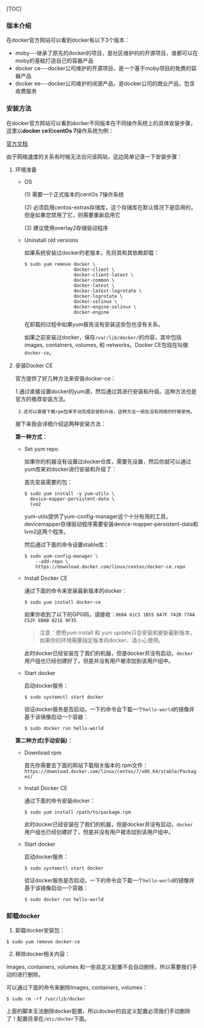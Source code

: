[TOC]

### 版本介绍

在docker官方网站可以看到docker有以下3个版本：

- moby---继承了原先的docker的项目，是社区维护的的开源项目，谁都可以在moby的基础打造自己的容器产品
- docker ce---docker公司维护的开源项目，是一个基于moby项目的免费的容器产品
- docker ee---docker公司维护的闭源产品，是docker公司的商业产品，包含收费服务


### 安装方法

在docker官方网站可以看到docker不同版本在不同操作系统上的具体安装步骤，这里以**docker ce**和**centOs 7**操作系统为例：

[官方文档](https://docs.docker.com/install/linux/docker-ce/centos/)

由于网络速度的关系有时候无法访问该网站，这边简单记录一下安装步骤：

1. 环境准备

    - OS

        (1) 需要一个正式版本的centOs 7操作系统

        (2) 必须启用centos-extras存储库，这个存储库在默认情况下是启用的，但是如果您禁用了它，则需要重新启用它

        (3) 建议使用overlay2存储驱动程序
        
    - Uninstall old versions

        如果系统安装过docker的老版本，先将其和其依赖卸载：
        
        ```
        $ sudo yum remove docker \
                          docker-client \
                          docker-client-latest \
                          docker-common \
                          docker-latest \
                          docker-latest-logrotate \
                          docker-logrotate \
                          docker-selinux \
                          docker-engine-selinux \
                          docker-engine
        ```
        
        在卸载的过程中如果yum报告没有安装这些包也没有关系。
        
        如果之前安装过docker，保存`/var/lib/docker/`的内容，其中包括images, containers, volumes, 和 networks。Docker CE包现在叫做`docker-ce`。

2. 安装Docker CE

    官方提供了好几种方法来安装docker-ce：

    ​	1.通过直接设置docker的yum源，然后通过其进行安装和升级。这种方法也是官方的推荐安装方法。

      	2.还可以直接下载rpm包来手动完成安装和升级，这种方法一般在没有网络的时候使用。

    接下来我会详细介绍这两种安装方法：

    **第一种方式**：

      - Set yum repo

          如果你的机器没有设置过docker仓库，需要先设置，然后你就可以通过yum库来对docker进行安装和升级了：

          首先安装需要的包：

          ```
          $ sudo yum install -y yum-utils \
            device-mapper-persistent-data \
            lvm2
          ```

          yum-utils提供了yum-config-manager这个十分有用的工具，devicemapper存储驱动程序需要安装device-mapper-persistent-data和lvm2这两个程序。

          然后通过下面的命令设置stable库：

          ```
          $ sudo yum-config-manager \
              --add-repo \
              https://download.docker.com/linux/centos/docker-ce.repo
          ```

      - Install Docker CE

          通过下面的命令来安装最新版本的docker：

          ```
          $ sudo yum install docker-ce
          ```

          如果你收到了以下的GPG码，请接收：`060A 61C5 1B55 8A7F 742B 77AA C52F EB6B 621E 9F35`

          > 注意：使用yum install 和 yum update只会安装和更新最新版本，如果你的环境需要指定版本的docker，请小心使用。
          
          此时docker已经安装在了我们的机器，但是docker并没有启动，`docker`用户组也已经创建好了，但是并没有用户被添加到该用户组中。
          
      - Start docker
      
          启动docker服务：
          
          ```
          $ sudo systemctl start docker
          ```
          
          验证docker服务是否启动，一下的命令会下载一个`hello-world`的镜像并基于该镜像启动一个容器：
          
          ```
          $ sudo docker run hello-world
          ```
          
    **第二种方式(手动安装)**：

      - Download rpm

          首先你需要去下面的网站下载相关版本的.rpm文件：`https://download.docker.com/linux/centos/7/x86_64/stable/Packages/`

      - Install Docker CE

          通过下面的命令安装docker：

          ```
          $ sudo yum install /path/to/package.rpm
          ```

          此时docker已经安装在了我们的机器，但是docker并没有启动，`docker`用户组也已经创建好了，但是并没有用户被添加到该用户组中。

      - Start docker

          启动docker服务：

          ```
          $ sudo systemctl start docker
          ```

          验证docker服务是否启动，一下的命令会下载一个`hello-world`的镜像并基于该镜像启动一个容器：

          ```
          $ sudo docker run hello-world
          ```

### 卸载docker

  1. 卸载docker安装包：

  ```
$ sudo yum remove docker-ce
  ```

  2. 移除docker相关内容：

  Images, containers, volumes 和一些自定义配置不会自动删除，所以需要我们手动的进行删除。

  可以通过下面的命令来删除Images, containers, volumes：

  ```
$ sudo rm -rf /var/lib/docker
  ```

  上面的脚本无法删除docker配置，所以docker的自定义配置必须我们手动删除了！配置目录在`/etc/docker`下面。